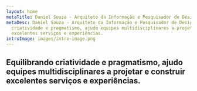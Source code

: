 ```yaml
---
layout: home
metaTitle: Daniel Souza - Arquiteto da Informação e Pesquisador de Design
metaDesc: Daniel Souza - Arquiteto da Informação e Pesquisador de Design. Equilibrando
  criatividade e pragmatismo, ajudo equipes multidisciplinares a projetar e construir
  excelentes serviços e experiências.
introImage: images/intro-image.png
---
```


## Equilibrando criatividade e pragmatismo, ajudo equipes multidisciplinares a projetar e construir excelentes serviços e experiências.
